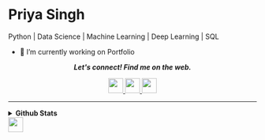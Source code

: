 # Priya Singh
Python | Data Science | Machine Learning | Deep Learning | SQL

- 🔭 I’m currently working on  Portfolio
<!--- 🌱 I’m currently learning ...
- 👯 I’m looking to collaborate on ...
- 🤔 I’m looking for help with ...
- 💬 Ask me about ...
- 📫 How to reach me: ...
- 😄 Pronouns: ...
- ⚡ Fun fact: ...
-->
<p align="center">
  <b><i>Let's connect! Find me on the web.</i></b>
<p align="center"> 
  <a href="https://www.linkedin.com/in/priyasingh2411/"> 
    <img height="30" src="https://img.shields.io/badge/linkedin-blue.svg?&style=for-the-badge&logo=linkedin&logoColor=white" />
   </a>
  <a href="https://medium.com/@priya2411.singh">
    <img height="30" src="https://img.shields.io/badge/-Medium-000000.svg?&style=for-the-badge&logo=Medium&logoColor=white" />
  </a>
  <a href="https://www.kaggle.com/priyasingh7655">
    <img height="30"  src="https://upload.wikimedia.org/wikipedia/commons/7/7c/Kaggle_logo.png" />
  </a>  
<br />
<hr />
</p>
<details>
  <summary><b> Github Stats </b></summary>
    <p align="center"> <img src="https://github-readme-stats.vercel.app/api?username=priya-singh2411&show_icons=true&theme=gotham" alt="Priya Singh | Stats" />
</details>
 <img height="30" src="https://profile-counter.glitch.me/{priya-singh2411}/count.svg" />



